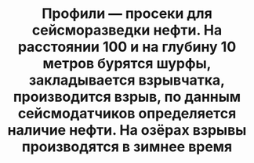 ---
title: 'Профили — просеки для сейсморазведки нефти. На расстоянии 100 и на глубину 10 метров бурятся шурфы, закладывается взрывчатка, производится взрыв, по данным сейсмодатчиков определяется наличие нефти. На озёрах взрывы производятся в зимнее время'
location: 'Васюганские болота, водораздел рек Туртас и Демьянка. Уватский район, Тюменская область, Россия'

tags: [all, 2015]
category: as-the-first-settlers
---